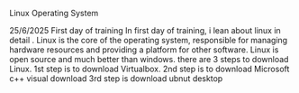 Linux Operating System 

25/6/2025
First day of training 
In first day of training, i lean about linux in detail . 
 Linux is the core of the operating system, responsible for managing hardware resources and providing a platform for other software.
Linux is open source and much better than windows.
there are 3 steps to download Linux.
1st step is  to download Virtualbox.
2nd step is  to download Microsoft c++ visual download 
3rd step is download ubnut desktop 